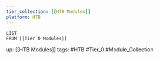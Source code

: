```yaml
---
tier_collection: [[HTB Modules]]
platform: HTB
---
```

```dataview
LIST
FROM [[Tier 0 Modules]]
```
up: [[HTB Modules]]
tags: #HTB #Tier_0 #Module_Collection
